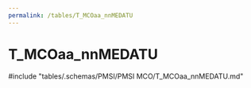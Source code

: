```yaml
---
permalink: /tables/T_MCOaa_nnMEDATU
---
```

# T_MCOaa_nnMEDATU
<!-- SPDX-License-Identifier: MPL-2.0 -->

<!-- ATTENTION : Ne pas supprimer ou modifier la ligne ci-dessous -->
#include "tables/.schemas/PMSI/PMSI MCO/T_MCOaa_nnMEDATU.md"
<!-- ATTENTION : Ne pas supprimer ou modifier la ligne ci-dessus -->
